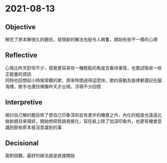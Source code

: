 # 2021-08-13

## Objective

解完了原本解很久的題目，發現新的解法也挺令人興奮，開始有些不一樣的心境

## Reflective

心情比昨天舒坦不少，感覺更容易有一種輕鬆的角度去看待事情，也嘗試吸收一些正能量的資訊  
同時也回想起小時候常聽的歌，原來時間過得這麼快，歌的感動及旋律都還記在腦海裡，歌手也還彷彿像昨天才出現，浮現不少回憶

## Interpretive

檢討自己解的題目除了使自己印象深刻並有進步的機會之外，內化的程度也遠遠比做新題目來得好，開始想把思路視覺化，寫在紙上除了加深印象外，也更有機會意識到那些原本我沒意識到的事

## Decisional

面對挑戰，最好的辦法就是直接開始
